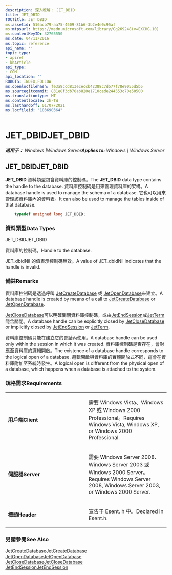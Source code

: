 ```yaml
---
description: 深入瞭解： JET_DBID
title: JET_DBID
TOCTitle: JET_DBID
ms:assetid: 516acb79-aa75-4609-81b6-3b2e4e0c95af
ms:mtpsurl: https://msdn.microsoft.com/library/Gg269248(v=EXCHG.10)
ms:contentKeyID: 32765550
ms.date: 04/11/2016
ms.topic: reference
api_name: ''
topic_type:
- apiref
- kbArticle
api_type:
- COM
api_location: ''
ROBOTS: INDEX,FOLLOW
ms.openlocfilehash: fe3a8ccd813ececcb42388c7d577f78e9055d5b5
ms.sourcegitcommit: 831e8f3db78ab820e1710cede244553c70e50500
ms.translationtype: MT
ms.contentlocale: zh-TW
ms.lasthandoff: 01/07/2021
ms.locfileid: "103690364"
---
```

# <a name="jet_dbid"></a><span data-ttu-id="3aaff-103">JET_DBID</span><span class="sxs-lookup"><span data-stu-id="3aaff-103">JET_DBID</span></span>


<span data-ttu-id="3aaff-104">_**適用于：** Windows |Windows Server_</span><span class="sxs-lookup"><span data-stu-id="3aaff-104">_**Applies to:** Windows | Windows Server_</span></span>

## <a name="jet_dbid"></a><span data-ttu-id="3aaff-105">JET_DBID</span><span class="sxs-lookup"><span data-stu-id="3aaff-105">JET_DBID</span></span>

<span data-ttu-id="3aaff-106">**JET_DBID** 資料類型包含資料庫的控制碼。</span><span class="sxs-lookup"><span data-stu-id="3aaff-106">The **JET_DBID** data type contains the handle to the database.</span></span> <span data-ttu-id="3aaff-107">資料庫控制碼是用來管理資料庫的架構。</span><span class="sxs-lookup"><span data-stu-id="3aaff-107">A database handle is used to manage the schema of a database.</span></span> <span data-ttu-id="3aaff-108">它也可以用來管理該資料庫內的資料表。</span><span class="sxs-lookup"><span data-stu-id="3aaff-108">It can also be used to manage the tables inside of that database.</span></span>

```cpp
    typedef unsigned long JET_DBID;
```

### <a name="data-types"></a><span data-ttu-id="3aaff-109">資料類型</span><span class="sxs-lookup"><span data-stu-id="3aaff-109">Data Types</span></span>

<span data-ttu-id="3aaff-110">JET_DBID</span><span class="sxs-lookup"><span data-stu-id="3aaff-110">JET_DBID</span></span>

<span data-ttu-id="3aaff-111">資料庫的控制碼。</span><span class="sxs-lookup"><span data-stu-id="3aaff-111">Handle to the database.</span></span>

<span data-ttu-id="3aaff-112">JET_dbidNil 的值表示控制碼無效。</span><span class="sxs-lookup"><span data-stu-id="3aaff-112">A value of JET_dbidNil indicates that the handle is invalid.</span></span>

### <a name="remarks"></a><span data-ttu-id="3aaff-113">備註</span><span class="sxs-lookup"><span data-stu-id="3aaff-113">Remarks</span></span>

<span data-ttu-id="3aaff-114">資料庫控制碼是透過呼叫 [JetCreateDatabase](./jetcreatedatabase-function.md) 或 [JetOpenDatabase](./jetopendatabase-function.md)來建立。</span><span class="sxs-lookup"><span data-stu-id="3aaff-114">A database handle is created by means of a call to [JetCreateDatabase](./jetcreatedatabase-function.md) or [JetOpenDatabase](./jetopendatabase-function.md).</span></span>

<span data-ttu-id="3aaff-115">[JetCloseDatabase](./jetclosedatabase-function.md)可以明確關閉資料庫控制碼，或由[JetEndSession](./jetendsession-function.md)或[JetTerm](./jetterm-function.md)隱含關閉。</span><span class="sxs-lookup"><span data-stu-id="3aaff-115">A database handle can be explicitly closed by [JetCloseDatabase](./jetclosedatabase-function.md) or implicitly closed by [JetEndSession](./jetendsession-function.md) or [JetTerm](./jetterm-function.md).</span></span>

<span data-ttu-id="3aaff-116">資料庫控制碼只能在建立它的會話內使用。</span><span class="sxs-lookup"><span data-stu-id="3aaff-116">A database handle can be used only within the session in which it was created.</span></span> <span data-ttu-id="3aaff-117">資料庫控制碼是否存在，會對應至資料庫的邏輯開啟。</span><span class="sxs-lookup"><span data-stu-id="3aaff-117">The existence of a database handle corresponds to the logical open of a database.</span></span> <span data-ttu-id="3aaff-118">邏輯開啟與資料庫的實體開放式不同，這會在資料庫附加至系統時發生。</span><span class="sxs-lookup"><span data-stu-id="3aaff-118">A logical open is different from the physical open of a database, which happens when a database is attached to the system.</span></span>

### <a name="requirements"></a><span data-ttu-id="3aaff-119">規格需求</span><span class="sxs-lookup"><span data-stu-id="3aaff-119">Requirements</span></span>

<table>
<colgroup>
<col style="width: 50%" />
<col style="width: 50%" />
</colgroup>
<tbody>
<tr class="odd">
<td><p><span data-ttu-id="3aaff-120"><strong>用戶端</strong></span><span class="sxs-lookup"><span data-stu-id="3aaff-120"><strong>Client</strong></span></span></p></td>
<td><p><span data-ttu-id="3aaff-121">需要 Windows Vista、Windows XP 或 Windows 2000 Professional。</span><span class="sxs-lookup"><span data-stu-id="3aaff-121">Requires Windows Vista, Windows XP, or Windows 2000 Professional.</span></span></p></td>
</tr>
<tr class="even">
<td><p><span data-ttu-id="3aaff-122"><strong>伺服器</strong></span><span class="sxs-lookup"><span data-stu-id="3aaff-122"><strong>Server</strong></span></span></p></td>
<td><p><span data-ttu-id="3aaff-123">需要 Windows Server 2008、Windows Server 2003 或 Windows 2000 Server。</span><span class="sxs-lookup"><span data-stu-id="3aaff-123">Requires Windows Server 2008, Windows Server 2003, or Windows 2000 Server.</span></span></p></td>
</tr>
<tr class="odd">
<td><p><span data-ttu-id="3aaff-124"><strong>標頭</strong></span><span class="sxs-lookup"><span data-stu-id="3aaff-124"><strong>Header</strong></span></span></p></td>
<td><p><span data-ttu-id="3aaff-125">宣告于 Esent. h 中。</span><span class="sxs-lookup"><span data-stu-id="3aaff-125">Declared in Esent.h.</span></span></p></td>
</tr>
</tbody>
</table>


### <a name="see-also"></a><span data-ttu-id="3aaff-126">另請參閱</span><span class="sxs-lookup"><span data-stu-id="3aaff-126">See Also</span></span>

[<span data-ttu-id="3aaff-127">JetCreateDatabase</span><span class="sxs-lookup"><span data-stu-id="3aaff-127">JetCreateDatabase</span></span>](./jetcreatedatabase-function.md)  
[<span data-ttu-id="3aaff-128">JetOpenDatabase</span><span class="sxs-lookup"><span data-stu-id="3aaff-128">JetOpenDatabase</span></span>](./jetopendatabase-function.md)  
[<span data-ttu-id="3aaff-129">JetCloseDatabase</span><span class="sxs-lookup"><span data-stu-id="3aaff-129">JetCloseDatabase</span></span>](./jetclosedatabase-function.md)  
[<span data-ttu-id="3aaff-130">JetEndSession</span><span class="sxs-lookup"><span data-stu-id="3aaff-130">JetEndSession</span></span>](./jetendsession-function.md)
